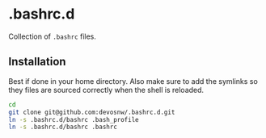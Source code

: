 # .bashrc.d

Collection of `.bashrc` files.

## Installation

Best if done in your home directory. Also make sure to add the symlinks so they files are sourced correctly when the shell is reloaded.

```sh
cd
git clone git@github.com:devosnw/.bashrc.d.git
ln -s .bashrc.d/bashrc .bash_profile
ln -s .bashrc.d/bashrc .bashrc
```
